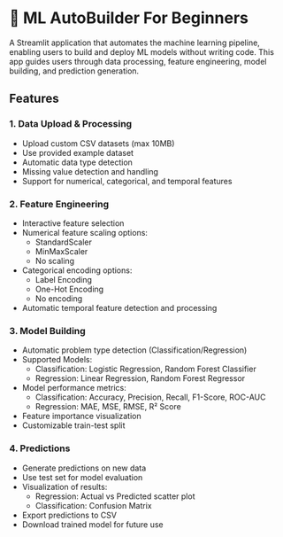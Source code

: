 # 🤖 ML AutoBuilder For Beginners

A Streamlit application that automates the machine learning pipeline, enabling users to build and deploy ML models without writing code. This app guides users through data processing, feature engineering, model building, and prediction generation.

## Features

### 1. Data Upload & Processing
- Upload custom CSV datasets (max 10MB)
- Use provided example dataset
- Automatic data type detection
- Missing value detection and handling
- Support for numerical, categorical, and temporal features

### 2. Feature Engineering
- Interactive feature selection
- Numerical feature scaling options:
  - StandardScaler
  - MinMaxScaler
  - No scaling
- Categorical encoding options:
  - Label Encoding
  - One-Hot Encoding
  - No encoding
- Automatic temporal feature detection and processing

### 3. Model Building
- Automatic problem type detection (Classification/Regression)
- Supported Models:
  - Classification: Logistic Regression, Random Forest Classifier
  - Regression: Linear Regression, Random Forest Regressor
- Model performance metrics:
  - Classification: Accuracy, Precision, Recall, F1-Score, ROC-AUC
  - Regression: MAE, MSE, RMSE, R² Score
- Feature importance visualization
- Customizable train-test split

### 4. Predictions
- Generate predictions on new data
- Use test set for model evaluation
- Visualization of results:
  - Regression: Actual vs Predicted scatter plot
  - Classification: Confusion Matrix
- Export predictions to CSV
- Download trained model for future use